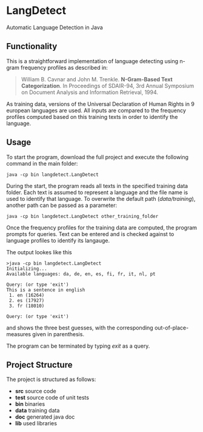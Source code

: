 # LangDetect
Automatic Language Detection in Java

## Functionality

This is a straightforward implementation of language detecting using n-gram frequency profiles as described in:

> William B. Cavnar and John M. Trenkle. **N-Gram-Based Text Categorization**. In Proceedings of SDAIR-94, 3rd Annual Symposium on Document Analysis and Information Retrieval, 1994.

As training data, versions of the Universal Declaration of Human Rights in 9 european languages are used. All inputs are compared to the frequency profiles computed based on this training texts in order to identify the language.

## Usage

To start the program, download the full project and execute the following command in the main folder:

```java -cp bin langdetect.LangDetect```

During the start, the program reads all texts in the specified training data folder. Each text is assumed to represent a language and the file name is used to identify that language. To overwrite the default path (*data/training*), another path can be passed as a parameter:

```java -cp bin langdetect.LangDetect other_training_folder```

Once the frequency profiles for the training data are computed, the program prompts for queries. Text can be entered and is checked against to language profiles to identify its langauge. 

The output lookes like this

    >java -cp bin langdetect.LangDetect
    Initializing...
    Available languages: da, de, en, es, fi, fr, it, nl, pt
    
    Query: (or type 'exit')
    This is a sentence in english
     1. en (16264)
     2. es (17927)
     3. fr (18010)
     
    Query: (or type 'exit')
 
and shows the three best guesses, with the corresponding out-of-place-measures given in parenthesis.
 
The program can be terminated by typing *exit* as a query.

## Project Structure

The project is structured as follows:

* **src** source code
* **test** source code of unit tests
* **bin** binaries
* **data** training data
* **doc** generated java doc
* **lib** used libraries